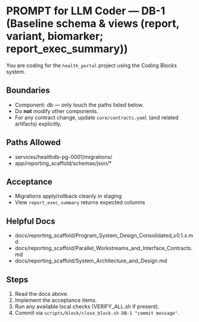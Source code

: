 # PROMPT for LLM Coder — DB-1 (Baseline schema & views (report, variant, biomarker; report_exec_summary))

You are coding for the `health_portal` project using the Coding Blocks system.

## Boundaries
- Component: db — only touch the paths listed below.
- Do **not** modify other components.
- For any contract change, update `core/contracts.yaml` (and related artifacts) explicitly.

## Paths Allowed
- services/healthdb-pg-0001/migrations/
- app/reporting_scaffold/schemas/json/*

## Acceptance
- Migrations apply/rollback cleanly in staging
- View `report_exec_summary` returns expected columns

## Helpful Docs
- docs/reporting_scaffold/Program_System_Design_Consolidated_v0.1.x.md
- docs/reporting_scaffold/Parallel_Workstreams_and_Interface_Contracts.md
- docs/reporting_scaffold/System_Architecture_and_Design.md

## Steps
1) Read the docs above.
2) Implement the acceptance items.
3) Run any available local checks (VERIFY_ALL.sh if present).
4) Commit via `scripts/block/close_block.sh DB-1 "commit message"`.
